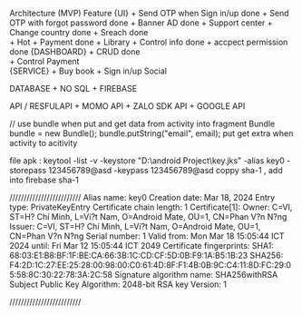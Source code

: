 Architecture
(MVP)
Feature 
  {UI}
      + Send OTP when Sign in/up            done
      + Send OTP with forgot password       done
      + Banner AD                           done
      + Support center
      + Change country                     done
      + Sreach                             done       
      + Hot
      + Payment                            done
      + Library
      + Control info                       done
      + accpect permission                 done 
  {DASHBOARD}
      + CRUD                               done       
      + Control Payment                    
  {SERVICE}
      + Buy book
      + Sign in/up Social  

      
DATABASE
      + NO SQL
      + FIREBASE

API / RESFULAPI
      + MOMO API
      + ZALO SDK API
      + GOOGLE API

 // use bundle when put and get data from activity into fragment
        Bundle bundle = new Bundle();
        bundle.putString("email", email);
put get extra when activity to acitivity

file apk : keytool -list -v -keystore "D:\android Project\key.jks" -alias key0 -storepass 123456789@asd -keypass 123456789@asd
coppy sha-1 , add into firebase sha-1

/////////////////////////
Alias name: key0
Creation date: Mar 18, 2024
Entry type: PrivateKeyEntry
Certificate chain length: 1
Certificate[1]:
Owner: C=VI, ST=H? Chí Minh, L=Vi?t Nam, O=Android Mate, OU=1, CN=Phan V?n N?ng
Issuer: C=VI, ST=H? Chí Minh, L=Vi?t Nam, O=Android Mate, OU=1, CN=Phan V?n N?ng
Serial number: 1
Valid from: Mon Mar 18 15:05:44 ICT 2024 until: Fri Mar 12 15:05:44 ICT 2049
Certificate fingerprints:
         SHA1: 68:03:E1:B8:BF:1F:BE:CA:66:3B:1C:CD:CF:5D:0B:F9:1A:B5:1B:23
         SHA256: F4:2D:1C:27:EE:25:28:00:98:00:C0:61:4D:8F:F1:4B:0B:9C:C4:11:8D:FC:29:05:58:8C:30:22:78:3A:2C:58
Signature algorithm name: SHA256withRSA
Subject Public Key Algorithm: 2048-bit RSA key
Version: 1

/////////////////////////
  
